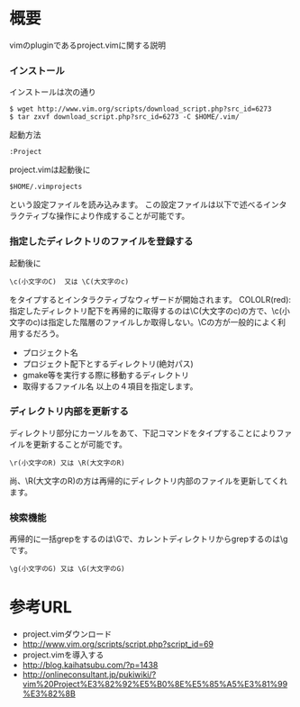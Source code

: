 # 概要
vimのpluginであるproject.vimに関する説明

### インストール
インストールは次の通り
```
$ wget http://www.vim.org/scripts/download_script.php?src_id=6273
$ tar zxvf download_script.php?src_id=6273 -C $HOME/.vim/
```

起動方法
```
:Project
```

project.vimは起動後に
```
$HOME/.vimprojects
```
という設定ファイルを読み込みます。 この設定ファイルは以下で述べるインタラクティブな操作により作成することが可能です。

### 指定したディレクトリのファイルを登録する
起動後に
```
\c(小文字のC)  又は \C(大文字のc)
```
をタイプするとインタラクティブなウィザードが開始されます。 COLOLR(red): 指定したディレクトリ配下を再帰的に取得するのは\C(大文字のc)の方で、\c(小文字のc)は指定した階層のファイルしか取得しない。\Cの方が一般的によく利用するだろう。
- プロジェクト名
- プロジェクト配下とするディレクトリ(絶対パス)
- gmake等を実行する際に移動するディレクトリ
- 取得するファイル名 以上の４項目を指定します。


### ディレクトリ内部を更新する
ディレクトリ部分にカーソルをあて、下記コマンドをタイプすることによりファイルを更新することが可能です。
```
\r(小文字のR) 又は \R(大文字のR)
```
尚、\R(大文字のR)の方は再帰的にディレクトリ内部のファイルを更新してくれます。

### 検索機能
再帰的に一括grepをするのは\Gで、カレントディレクトリからgrepするのは\gです。
```
\g(小文字のG) 又は \G(大文字のG)
```

# 参考URL
- project.vimダウンロード
 - http://www.vim.org/scripts/script.php?script_id=69
- project.vimを導入する
 - http://blog.kaihatsubu.com/?p=1438
 - http://onlineconsultant.jp/pukiwiki/?vim%20Project%E3%82%92%E5%B0%8E%E5%85%A5%E3%81%99%E3%82%8B
